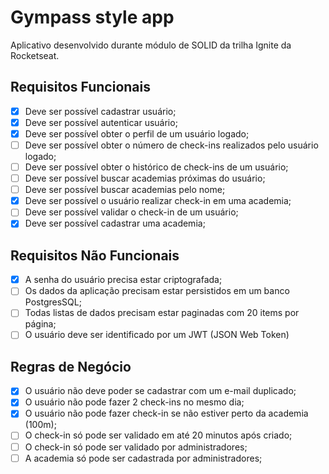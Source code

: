 # Gympass style app

Aplicativo desenvolvido durante módulo de SOLID da trilha Ignite da Rocketseat.

## Requisitos Funcionais

- [x] Deve ser possível cadastrar usuário;
- [x] Deve ser possível autenticar usuário;
- [x] Deve ser possível obter o perfil de um usuário logado;
- [ ] Deve ser possível obter o número de check-ins realizados pelo usuário logado;
- [ ] Deve ser possível obter o histórico de check-ins de um usuário;
- [ ] Deve ser possível buscar academias próximas do usuário;
- [ ] Deve ser possível buscar academias pelo nome;
- [x] Deve ser possível o usuário realizar check-in em uma academia;
- [ ] Deve ser possível validar o check-in de um usuário;
- [x] Deve ser possível cadastrar uma academia;

## Requisitos Não Funcionais

- [x] A senha do usuário precisa estar criptografada;
- [ ] Os dados da aplicação precisam estar persistidos em um banco PostgresSQL;
- [ ] Todas listas de dados precisam estar paginadas com 20 items por página;
- [ ] O usuário deve ser identificado por um JWT (JSON Web Token)

## Regras de Negócio

- [x] O usuário não deve poder se cadastrar com um e-mail duplicado;
- [x] O usuário não pode fazer 2 check-ins no mesmo dia;
- [x] O usuário não pode fazer check-in se não estiver perto da academia (100m);
- [ ] O check-in só pode ser validado em até 20 minutos após criado;
- [ ] O check-in só pode ser validado por administradores;
- [ ] A academia só pode ser cadastrada por administradores;